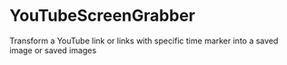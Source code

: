 # YouTubeScreenGrabber
Transform a YouTube link or links with specific time marker into a saved image or saved images
